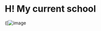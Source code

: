 # H! My current school

([![image](https://github.com/Oasisktesh/readme./assets/143489570/6ae5fade-5e98-4448-83d3-59bedcd31cf2)

